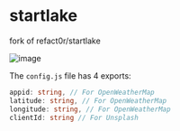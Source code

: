 # startlake

fork of refact0r/startlake 

![image](https://github.com/user-attachments/assets/139254f2-fd63-4b0e-b203-2d7ba45acd4c)

The `config.js` file has 4 exports:
 

```ts
appid: string, // For OpenWeatherMap
latitude: string, // For OpenWeatherMap
longitude: string, // For OpenWeatherMap
clientId: string // For Unsplash
```
